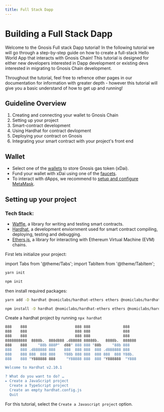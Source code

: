 ```yaml
---
title: Full Stack Dapp
---
```



# Building a Full Stack Dapp

Welcome to the Gnosis Full stack Dapp tutorial! In the following tutorial we will go through a step-by-step guide on how to create a full-stack Hello World App that interacts with Gnosis Chain! This tutorial is designed for either new developers interested in Dapp development or existing devs interested in migrating to Gnosis Chain development.

Throughout the tutorial, feel free to refrence other pages in our documentation for information with greater depth - however this tutorial will give you a basic understand of how to get up and running!

## Guideline Overview

1. Creating and connecting your wallet to Gnosis Chain
2. Setting up your project
3. Smart-contract development
4. Using Hardhat for contract devlopment
5. Deploying your contract on Gnosis
6. Integrating your smart contract with your project's front end

## Wallet

- Select one of the [wallets](/tools/wallets/) to store Gnosis gas token (xDai).
- Fund your wallet with xDai using one of the [faucets](/tools/faucets/).
- To interact with dApps, we recommend to [setup and configure MetaMask](/tools/wallets/metamask/).

## Setting up your project

### Tech Stack:
* [Waffle](https://ethereum-waffle.readthedocs.io/en/latest/), a library for writing and testing smart contracts.
* [Hardhat](https://hardhat.org/), a development enviornment used for smart contract compiling, deploying, testing and debugging.
* [Ethers.js](https://docs.ethers.io/v5/), a library for interacting with Ethereum Virtual Machine (EVM) chains.

First lets initialize your project:

import Tabs from '@theme/Tabs';
import TabItem from '@theme/TabItem';

<Tabs groupId="package-manager">
<TabItem value="yarn" label="yarn">

```bash
yarn init
```
</TabItem>

<TabItem value="npm" label="npm">

```bash
npm init
```
</TabItem>
</Tabs>

then install required packages:

<Tabs groupId="package-manager">
<TabItem value="yarn" label="yarn">

```bash
yarn add -D hardhat @nomiclabs/hardhat-ethers ethers @nomiclabs/hardhat-waffle ethereum-waffle chai
```
</TabItem>

<TabItem value="npm" label="npm">

```bash
npm install -D hardhat @nomiclabs/hardhat-ethers ethers @nomiclabs/hardhat-waffle ethereum-waffle chai
```
</TabItem>
</Tabs>

Create a hardhat project by running ```npx hardhat```

```bash
888    888                      888 888               888
888    888                      888 888               888
888    888                      888 888               888
8888888888  8888b.  888d888 .d88888 88888b.   8888b.  888888
888    888     "88b 888P"  d88" 888 888 "88b     "88b 888
888    888 .d888888 888    888  888 888  888 .d888888 888
888    888 888  888 888    Y88b 888 888  888 888  888 Y88b.
888    888 "Y888888 888     "Y88888 888  888 "Y888888  "Y888

Welcome to Hardhat v2.10.1

? What do you want to do? …
▸ Create a JavaScript project
  Create a TypeScript project
  Create an empty hardhat.config.js
  Quit
```

For this tutorial, select the ```Create a Javascript project``` option.